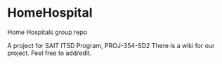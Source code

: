 # HomeHospital
Home Hospitals group repo

A project for SAIT ITSD Program, PROJ-354-SD2
There is a wiki for our project. Feel free to add/edit.
